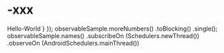 # -xxx
Hello-World
   }
});
observableSample.moreNumbers() .toBlocking() .single();
observableSample.names()
    .subscribeOn (Schedulers.newThread())
    .observeOn (AndroidSchedulers.mainThread())
    
